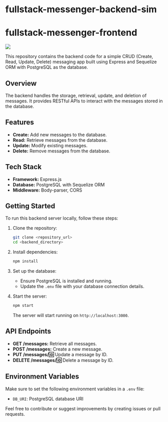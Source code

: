 # fullstack-messenger-backend-sim

# fullstack-messenger-frontend
<img src="https://images.unsplash.com/photo-1511447333015-45b65e60f6d5?ixlib=rb-4.0.3&ixid=M3wxMjA3fDB8MHxwaG90by1wYWdlfHx8fGVufDB8fHx8fA%3D%3D&auto=format&fit=crop&w=1555&q=80"></img>

This repository contains the backend code for a simple CRUD (Create, Read, Update, Delete) messaging app built using Express and Sequelize ORM with PostgreSQL as the database.

## Overview

The backend handles the storage, retrieval, update, and deletion of messages. It provides RESTful APIs to interact with the messages stored in the database.

## Features

- **Create:** Add new messages to the database.
- **Read:** Retrieve messages from the database.
- **Update:** Modify existing messages.
- **Delete:** Remove messages from the database.

## Tech Stack

- **Framework:** Express.js
- **Database:** PostgreSQL with Sequelize ORM
- **Middleware:** Body-parser, CORS

## Getting Started

To run this backend server locally, follow these steps:

1. Clone the repository:

    ```bash
    git clone <repository_url>
    cd <backend_directory>
    ```

2. Install dependencies:

    ```bash
    npm install
    ```

3. Set up the database:
    - Ensure PostgreSQL is installed and running.
    - Update the `.env` file with your database connection details.

4. Start the server:

    ```bash
    npm start
    ```

    The server will start running on `http://localhost:3000`.

## API Endpoints

- **GET /messages:** Retrieve all messages.
- **POST /messages:** Create a new message.
- **PUT /messages/:id:** Update a message by ID.
- **DELETE /messages/:id:** Delete a message by ID.

## Environment Variables

Make sure to set the following environment variables in a `.env` file:

- `DB_URI`: PostgreSQL database URI



Feel free to contribute or suggest improvements by creating issues or pull requests.

